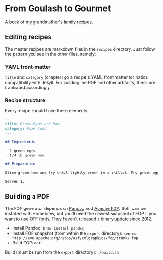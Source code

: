 # From Goulash to Gourmet

A book of my grandmother's family recipes.

## Editing recipes

The master recipes are markdown files in the `recipes` directory. Just follow the pattern you see in the other files, namely:

### YAML front-matter

`title` and `category` (chapter) go a recipe's YAML front matter for natice compatibility with Jekyll. For building the PDF and 
other artifacts, these are tranlsated accordingly.

### Recipe structure

Every recipe should have these elements:

```markdown
---
title: Green Eggs and Ham
category: Fake food
---

## Ingredients

- 2 green eggs
- 1/4 lb green ham

## Preparation

Slice green ham and fry until lightly brown in a skillet. Fry green eggs.

Serves 1.
```

## Building a PDF

The PDF generator depends on [Pandoc](http://johnmacfarlane.net/pandoc/) and [Apache FOP](http://xmlgraphics.apache.org/fop/).
Both can be installed with Homebrew, but you'll need the newest snapshot of FOP if you want to use OTF fonts. They
haven't released a binary update since 2012.

- Install Pandoc: `brew install pandoc`
- Install FOP snapshot (from within the `export` directory): `svn co http://svn.apache.org/repos/asf/xmlgraphics/fop/trunk/ fop`
- Build FOP: `ant`

Build (must be run from the `export` directory): `./build.sh`

